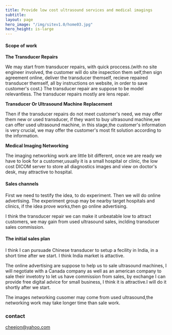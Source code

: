 ```yaml
---
title: Provide low cost ultrasound services and medical imagings
subtitle: 
layout: page
hero_image: "/img/sitev1.0/home03.jpg"
hero_height: is-large
---
```


#### Scope of work

**The Transducer Repairs**

We may start from transducer repairs, with quick proccess.(with no site engineer involved, the customer will do site inspection them self,then sign agreement online, deliver the transducer themself, recieve repaired transducer themself, all by instructions on website, in order to save customer's cost.) The transducer repair are suppose to be model relevantless. The transducer repairs mostly are lens repair.

**Transducer Or Ultrasound Machine Replacement**

Then if the transducer repairs do not meet customer's need, we may offer them new or used transducer, if they want to buy ultrasound machine,we can offer used ultrasound machine, in this stage,the customer's information is very crucial, we may offer the customer's most fit solution according to the information.

**Medical Imaging Networking**

The imaging networking work are little bit different, once we are ready we have to look for a customer,usually it is a small hospital or clinic, the low cost DICOM server to store all diagnostics images and view on doctor's desk, may attractive to hospital.

#### Sales channels

First we need to testify the idea, to do experiment. Then we will do online advertising. The experiment group may be nearby target hospitals and clinics, if the idea prove works,then go online advertising.

I think the transducer repair we can make it unbeatable low to attract customers, we may gain from used ultrasound sales, inclding transducer sales commission.

#### The initial sales plan

I think I can pursuade Chinese transducer to setup a fecility in India, in a short time after we start. I think India market is attactive.

The online advertising are suppose to help us to sale ultrasound machines, I will negotiate with a Canada company as well as an american company to sale their invetotry to let us have commission from sales, by exchange I can provide free digital advice for small business, I think it is attractive.I will do it shortly after we start.

The images networking cusomer may come from used ultrasound,the networking work may take longer time than sale work.

### contact

cheejon@yahoo.com

